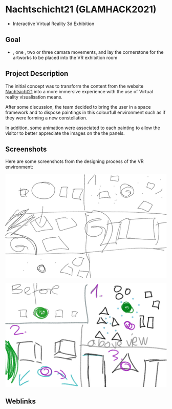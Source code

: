# Nachtschicht21 (GLAMHACK2021) 
- Interactive Virtual Reality 3d Exhibition  

## Goal
- , one , two or three camara movements, and lay the cornerstone for the artworks to be placed into the VR exhibition room

## Project Description 
The initial concept was to transform the content from the website [Nachtsicht21](https://www.nachtschicht21.ch/) into a more immersive experience with the use of Virtual reality visualisation means. 

After some discussion, the team decided to bring the user in a space framework and to dispose paintings in this colourfull environment such as if they were forming a new constellation. 

In addition, some animation were associated to each painting to allow the visitor to better appreciate the images on the the panels. 

## Screenshots
Here are some screenshots from the designing process of the VR environment: 

![alt text](https://github.com/Nachtschicht21/Nachtschicht21/blob/8d3ac0c4ec241996c4f8f61e4ba458974c9245d6/Skeleton_bw.jpg "skeleton")

![alt text](https://github.com/Nachtschicht21/Nachtschicht21/blob/10b12a84b33fbf369f0776ec51efa2849c987286/Sketch_color.jpg "Color sketch")

## Weblinks 



